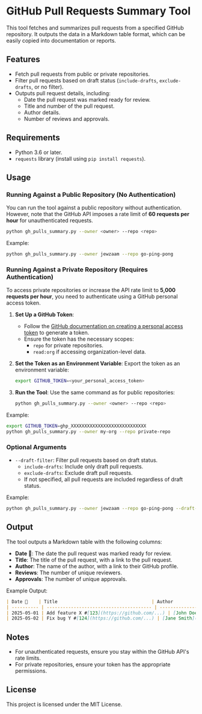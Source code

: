 # GitHub Pull Requests Summary Tool

This tool fetches and summarizes pull requests from a specified GitHub repository. It outputs the data in a Markdown table format, which can be easily copied into documentation or reports.

## Features
- Fetch pull requests from public or private repositories.
- Filter pull requests based on draft status (`include-drafts`, `exclude-drafts`, or no filter).
- Outputs pull request details, including:
  - Date the pull request was marked ready for review.
  - Title and number of the pull request.
  - Author details.
  - Number of reviews and approvals.

## Requirements
- Python 3.6 or later.
- `requests` library (install using `pip install requests`).

## Usage

### Running Against a Public Repository (No Authentication)
You can run the tool against a public repository without authentication. However, note that the GitHub API imposes a rate limit of **60 requests per hour** for unauthenticated requests.

```bash
python gh_pulls_summary.py --owner <owner> --repo <repo>
```

Example:
```bash
python gh_pulls_summary.py --owner jewzaam --repo go-ping-pong
```

### Running Against a Private Repository (Requires Authentication)
To access private repositories or increase the API rate limit to **5,000 requests per hour**, you need to authenticate using a GitHub personal access token.

1. **Set Up a GitHub Token**:
   - Follow the [GitHub documentation on creating a personal access token](https://docs.github.com/en/authentication/keeping-your-account-and-data-secure/creating-a-personal-access-token) to generate a token.
   - Ensure the token has the necessary scopes:
     - `repo` for private repositories.
     - `read:org` if accessing organization-level data.

2. **Set the Token as an Environment Variable**:
   Export the token as an environment variable:
   ```bash
   export GITHUB_TOKEN=<your_personal_access_token>
   ```

3. **Run the Tool**:
   Use the same command as for public repositories:
   ```bash
   python gh_pulls_summary.py --owner <owner> --repo <repo>
   ```

Example:
```bash
export GITHUB_TOKEN=ghp_XXXXXXXXXXXXXXXXXXXXXXXXXXXX
python gh_pulls_summary.py --owner my-org --repo private-repo
```

### Optional Arguments
- `--draft-filter`: Filter pull requests based on draft status.
  - `include-drafts`: Include only draft pull requests.
  - `exclude-drafts`: Exclude draft pull requests.
  - If not specified, all pull requests are included regardless of draft status.

Example:
```bash
python gh_pulls_summary.py --owner jewzaam --repo go-ping-pong --draft-filter exclude-drafts
```

## Output
The tool outputs a Markdown table with the following columns:
- **Date 🔽**: The date the pull request was marked ready for review.
- **Title**: The title of the pull request, with a link to the pull request.
- **Author**: The name of the author, with a link to their GitHub profile.
- **Reviews**: The number of unique reviewers.
- **Approvals**: The number of unique approvals.

Example Output:
```markdown
| Date 🔽    | Title                                   | Author          | Reviews | Approvals |
| ---------- | --------------------------------------- | --------------- | ------- | --------- |
| 2025-05-01 | Add feature X #[123](https://github.com/...) | [John Doe](https://github.com/johndoe) | 3       | 2         |
| 2025-05-02 | Fix bug Y #[124](https://github.com/...) | [Jane Smith](https://github.com/janesmith) | 1       | 1         |
```

## Notes
- For unauthenticated requests, ensure you stay within the GitHub API's rate limits.
- For private repositories, ensure your token has the appropriate permissions.

## License
This project is licensed under the MIT License.